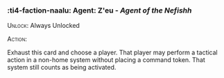 ### :ti4-faction-naalu: **Agent**: Z'eu - _Agent of the Nefishh_

<span style="font-variant:small-caps;">Unlock</span>: Always Unlocked

<span style="font-variant:small-caps;"><span style="font-variant:small-caps;">Action:</span></span>

Exhaust this card and choose a player. That player may perform a tactical action in a non-home system without placing a command token. That system still counts as being activated.
